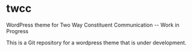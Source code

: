 twcc
====

WordPress theme for Two Way Constituent Communication -- Work in Progress

This is a Git repository for a wordpress theme that is under development.
